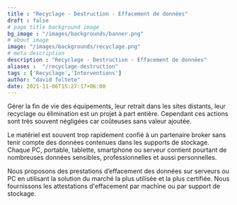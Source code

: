 ```yaml
---
title : "Recyclage - Destruction - Effacement de données"
draft : false
# page title background image
bg_image : "/images/backgrounds/banner.png"
# about image
image: "/images/backgrounds/recyclage.png"
# meta description
description : "Recyclage - Destruction - Effacement de données"
aliases :  "/recyclage-destruction"
tags : ['Recyclage','Interventions']
author: "david foltete"
date: 2021-11-06T15:27:17+06:00
---
```

Gérer la fin de vie des équipements, leur retrait dans les sites distants, leur recyclage ou élimination est un projet à part entière.
Cependant ces actions sont très souvent négligées car coûteuses sans valeur ajoutée.  

Le matériel est souvent trop rapidement confié à un partenaire broker sans tenir compte des données contenues dans les supports de stockage.
Chaque PC, portable, tablette, smartphone ou serveur contient pourtant de nombreuses données sensibles, professionnelles et aussi personnelles.  

Nous proposons des prestations d’effacement des données sur serveurs ou PC en utilisant la solution du marché la plus utilisée et la plus certifiée. Nous fournissons les attestations d'effacement par machine ou par support de stockage.
